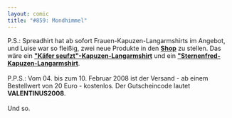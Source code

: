 ```yaml
---
layout: comic
title: "#859: Mondhimmel"
---
```

 

P.S.: Spreadhirt hat ab sofort Frauen-Kapuzen-Langarmshirts im Angebot, und Luise war so fleißig, zwei neue Produkte in den <a href="http://www.spreadshirt.net/shop.php?sid=125913"><strong>Shop</strong></a> zu stellen. Das wäre ein <a href="http://125913.spreadshirt.net/de/DE/Shop/Article/Index/article/Kaefer-6150438"><strong>"Käfer seufzt"-Kapuzen-Langarmshirt</strong></a> und ein <a href="http://125913.spreadshirt.net/de/DE/Shop/Article/Index/article/Sternenfred-6150446"><strong>"Sternenfred-Kapuzen-Langarmshirt</strong></a>.<br />
<br />
P.P.S.:  Vom 04. bis zum 10. Februar 2008 ist der Versand - ab einem Bestellwert von 20 Euro - kostenlos. Der Gutscheincode lautet <strong>VALENTINUS2008</strong>.
<br /><br />
Und so.
